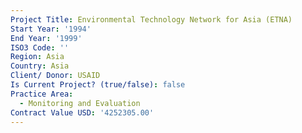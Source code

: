 ```yaml
---
Project Title: Environmental Technology Network for Asia (ETNA)
Start Year: '1994'
End Year: '1999'
ISO3 Code: ''
Region: Asia
Country: Asia
Client/ Donor: USAID
Is Current Project? (true/false): false
Practice Area:
  - Monitoring and Evaluation
Contract Value USD: '4252305.00'
---
```


